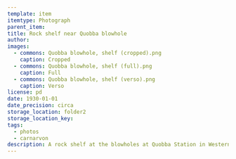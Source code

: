 ```yaml
---
template: item
itemtype: Photograph
parent_item: 
title: Rock shelf near Quobba blowhole
author: 
images:
  - commons: Quobba blowhole, shelf (cropped).png
    caption: Cropped
  - commons: Quobba blowhole, shelf (full).png
    caption: Full
  - commons: Quobba blowhole, shelf (verso).png
    caption: Verso
license: pd
date: 1930-01-01
date_precision: circa
storage_location: folder2
storage_location_key: 
tags:
  - photos
  - carnarvon
description: A rock shelf at the blowholes at Quobba Station in Western Australia.
---
```

